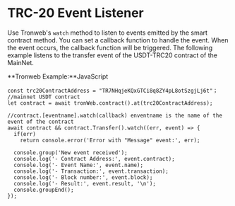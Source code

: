 # TRC-20 Event Listener

Use Tronweb's `watch` method to listen to events emitted by the smart contract method. You can set a callback function to handle the event. When the event occurs, the callback function will be triggered. The following example listens to the transfer event of the USDT-TRC20 contract of the MainNet.

**Tronweb Example:**JavaScript

```text
const trc20ContractAddress = "TR7NHqjeKQxGTCi8q8ZY4pL8otSzgjLj6t"； //mainnet USDT contract
let contract = await tronWeb.contract().at(trc20ContractAddress);

//contract.[eventname].watch(callback) enventname is the name of the event of the contract
await contract && contract.Transfer().watch((err, event) => {
  if(err)
    return console.error('Error with "Message" event:', err);

  console.group('New event received');
  console.log('- Contract Address:', event.contract);
  console.log('- Event Name:', event.name);
  console.log('- Transaction:', event.transaction);
  console.log('- Block number:', event.block);
  console.log('- Result:', event.result, '\n');
  console.groupEnd();
});
```

